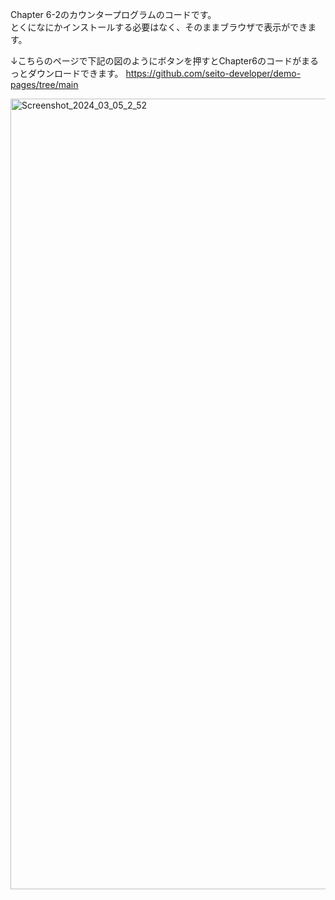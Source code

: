 Chapter 6-2のカウンタープログラムのコードです。  
とくになにかインストールする必要はなく、そのままブラウザで表示ができます。  

↓こちらのページで下記の図のようにボタンを押すとChapter6のコードがまるっとダウンロードできます。
https://github.com/seito-developer/demo-pages/tree/main

<img width="1265" alt="Screenshot_2024_03_05_2_52" src="https://github.com/seito-developer/demo-pages/assets/59995348/7eeb14fb-98e9-411c-b800-39ad93e23713">
